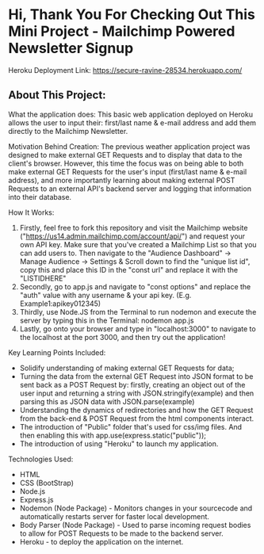 # Hi, Thank You For Checking Out This Mini Project - Mailchimp Powered Newsletter Signup 

Heroku Deployment Link: https://secure-ravine-28534.herokuapp.com/

## About This Project:

What the application does: This basic web application deployed on Heroku allows the user to input their: first/last name & e-mail address and add them directly to the Mailchimp Newsletter.

Motivation Behind Creation: The previous weather application project was designed to make external GET Requests and to display that data to the client's browser. However, this time
the focus was on being able to both make external GET Requests for the user's input (first/last name & e-mail address), and more importantly learning about making external POST Requests to
an external API's backend server and logging that information into their database.

How It Works:
1) Firstly, feel free to fork this repository and visit the Mailchimp website ("https://us14.admin.mailchimp.com/account/api/") and request your own API key.
Make sure that you've created a Mailchimp List so that you can add users to. Then navigate to the "Audience Dashboard" -> Manage Audience -> Settings & Scroll down to find the
"unique list id", copy this and place this ID in the "const url" and replace it with the "LISTIDHERE"
2) Secondly, go to app.js and navigate to "const options" and replace the "auth" value with any username & your api key. (E.g. Example1:apikey012345) 
3) Thirdly, use Node.JS from the Terminal to run nodemon and execute the server by typing this in the Terminal: nodemon app.js 
4) Lastly, go onto your browser and type in "localhost:3000" to navigate to the localhost at the port 3000, and then try out the application!

Key Learning Points Included:
- Solidify understanding of making external GET Requests for data;
- Turning the data from the external GET Request into JSON format to be sent back as a POST Request by: firstly, creating an object out of the user input and returning a string
with JSON.stringify(example) and then parsing this as JSON data with JSON.parse(example)
- Understanding the dynamics of redirectories and how the GET Request from the back-end & POST Request from the html components interact.
- The introduction of "Public" folder that's used for css/img files. And then enabling this with app.use(express.static("public"));
- The introduction of using "Heroku" to launch my application. 

Technologies Used: 
- HTML
- CSS (BootStrap)
- Node.js
- Express.js 
- Nodemon (Node Package) - Monitors changes in your sourcecode and automatically restarts server for faster local development.
- Body Parser (Node Package) - Used to parse incoming request bodies to allow for POST Requests to be made to the backend server.
- Heroku - to deploy the application on the internet. 

